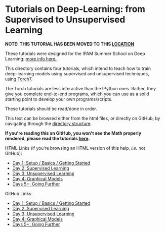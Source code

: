 Tutorials on Deep-Learning: from Supervised to Unsupervised Learning
====================================================================

**NOTE: THIS TUTORIAL HAS BEEN MOVED TO THIS [LOCATION](http://code.cogbits.com/wiki)**

These tutorials were designed for the IPAM Summer School on
Deep Learning: [more info here.](http://www.ipam.ucla.edu/programs/gss2012/).

This directory contains four tutorials, which intend to teach
how to train deep-learning models using supervised and unsupervised
techniques, using [Torch7](http://www.torch.ch).

The Torch tutorials are less interactive than the IPython ones. Rather,
they give you complete end-to-end programs, which you can use
as a solid starting point to develop your own programs/scripts.

These tutorials should be read/done in order.

This text can be browsed either from the html files, or directly on GitHub,
by navigating through the
[directory structure](https://github.com/clementfarabet/ipam-tutorials/tree/master/th_tutorials).

__If you're reading this on GitHub, you won't see the Math properly rendered,
please read the tutorials [here](http://code.cogbits.com/tutorials).__

HTML Links (if you're browsing an HTML version of this help, _i.e._ not GitHub):

  * [Day 1: Setup / Basics / Getting Started](0_getstarted/README.html)
  * [Day 2: Supervised Learning](1_supervised/README.html)
  * [Day 3: Unsupervised Learning](2_unsupervised/README.html)
  * [Day 4: Graphical Models](3_graphicalmodels/README.html)
  * [Days 5+: Going Further](4_morestuff/README.html)

GitHub Links:

  * [Day 1: Setup / Basics / Getting Started](https://github.com/clementfarabet/ipam-tutorials/tree/master/th_tutorials/0_getstarted)
  * [Day 2: Supervised Learning](https://github.com/clementfarabet/ipam-tutorials/tree/master/th_tutorials/1_supervised)
  * [Day 3: Unsupervised Learning](https://github.com/clementfarabet/ipam-tutorials/tree/master/th_tutorials/2_unsupervised)
  * [Day 4: Graphical Models](https://github.com/clementfarabet/ipam-tutorials/tree/master/th_tutorials/3_graphicalmodels)
  * [Days 5+: Going Further](https://github.com/clementfarabet/ipam-tutorials/tree/master/th_tutorials/4_morestuff)
